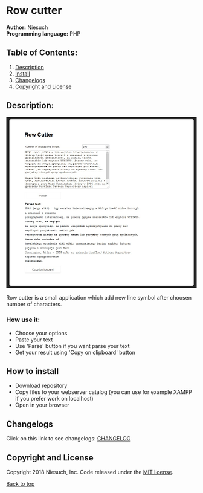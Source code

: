 # Row cutter
<b>Author:</b> Niesuch <br />
<b>Programming language:</b> PHP <br />

## Table of Contents:
1. [Description](https://github.com/niesuch/row-cutter#description)
2. [Install](https://github.com/niesuch/row-cutter#how-to-install)
3. [Changelogs](https://github.com/niesuch/row-cutter#changelogs)
4. [Copyright and License](https://github.com/niesuch/row-cutter#copyright-and-license)

## Description:
![Screen](/docs/screens/screen1.jpg)

Row cutter is a small application which add new line symbol after choosen number of characters.

### How use it:
* Choose your options
* Paste your text
* Use 'Parse' button if you want parse your text
* Get your result using 'Copy on clipboard' button

## How to install
* Download repository
* Copy files to your webserver catalog (you can use for example XAMPP if you prefer work on localhost)
* Open in your browser

## Changelogs
Click on this link to see changelogs: [CHANGELOG](https://github.com/niesuch/row-cutter/releases)

## Copyright and License
Copyright 2018 Niesuch, Inc. Code released under the [MIT license](https://github.com/niesuch/row-cutter/blob/master/LICENSE.md).

[Back to top](https://github.com/niesuch/row-cutter/blob/master/README.md#row-cutter)
